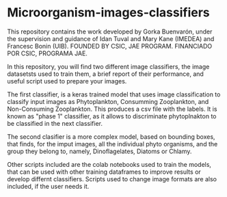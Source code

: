 # Microorganism-images-classifiers
This repository contains the work developed by Gorka Buenvarón, under the supervision and guidance of Idan Tuval and Mary Kane (IMEDEA) and Francesc Bonin (UIB). FOUNDED BY CSIC, JAE PROGRAM. FINANCIADO POR CSIC, PROGRAMA JAE.

In this repository, you will find two different image classifiers, the image datasetsts used to train them, a brief report of their performance, and useful script used to prepare your images. 

The first classifier, is a keras trained model that uses image classification to classify input images as Phytoplankton, Consumming Zooplankton, and Non-Consuming Zooplankton. This produces a csv file with the labels. It is known as "phase 1" classifier, as it allows to discriminate phytoplnakton to be classified in the next classifier.

The second clasifier is a more complex model, based on bounding boxes, that finds, for the imput images, all the individual phyto organisms, and the group they belong to, namely, Dinoflagelates, Diatoms or Chlamy.

Other scripts included are the colab notebooks used to train the models, that can be used with other training dataframes to improve results or develop differnt classifiers. Scripts used to change image formats are also included, if the user needs it.

